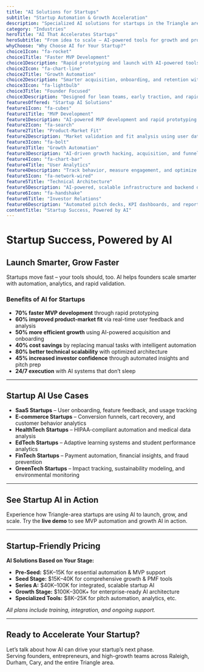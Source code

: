 ```yaml
---
title: "AI Solutions for Startups"
subtitle: "Startup Automation & Growth Acceleration"
description: "Specialized AI solutions for startups in the Triangle area. From MVP automation and product analytics to customer onboarding and growth hacking. Built for founders, entrepreneurs, and high-growth teams."
category: "Industries"
heroTitle: "AI That Accelerates Startups"
heroSubtitle: "From idea to scale – AI-powered tools for growth and product-market fit"
whyChoose: "Why Choose AI for Your Startup?"
choice1Icon: "fa-rocket"
choice1Title: "Faster MVP Development"
choice1Description: "Rapid prototyping and launch with AI-powered tools"
choice2Icon: "fa-chart-line"
choice2Title: "Growth Automation"
choice2Description: "Smarter acquisition, onboarding, and retention with minimal resources"
choice3Icon: "fa-lightbulb"
choice3Title: "Founder Focused"
choice3Description: "Designed for lean teams, early traction, and rapid iteration"
featuresOffered: "Startup AI Solutions"
feature1Icon: "fa-cubes"
feature1Title: "MVP Development"
feature1Description: "AI-powered MVP development and rapid prototyping for faster launch"
feature2Icon: "fa-search"
feature2Title: "Product-Market Fit"
feature2Description: "Market validation and fit analysis using user data and feedback"
feature3Icon: "fa-bolt"
feature3Title: "Growth Automation"
feature3Description: "AI-driven growth hacking, acquisition, and funnel optimization"
feature4Icon: "fa-chart-bar"
feature4Title: "User Analytics"
feature4Description: "Track behavior, measure engagement, and optimize UX"
feature5Icon: "fa-network-wired"
feature5Title: "Technical Architecture"
feature5Description: "AI-powered, scalable infrastructure and backend design"
feature6Icon: "fa-handshake"
feature6Title: "Investor Relations"
feature6Description: "Automated pitch decks, KPI dashboards, and reporting"
contentTitle: "Startup Success, Powered by AI"
---
```


# Startup Success, Powered by AI

## Launch Smarter, Grow Faster

Startups move fast – your tools should, too. AI helps founders scale smarter with automation, analytics, and rapid validation.

### Benefits of AI for Startups

- **70% faster MVP development** through rapid prototyping  
- **60% improved product-market fit** via real-time user feedback and analysis  
- **50% more efficient growth** using AI-powered acquisition and onboarding  
- **40% cost savings** by replacing manual tasks with intelligent automation  
- **80% better technical scalability** with optimized architecture  
- **45% increased investor confidence** through automated insights and pitch prep  
- **24/7 execution** with AI systems that don’t sleep

---

## Startup AI Use Cases

- **SaaS Startups** – User onboarding, feature feedback, and usage tracking  
- **E-commerce Startups** – Conversion funnels, cart recovery, and customer behavior analytics  
- **HealthTech Startups** – HIPAA-compliant automation and medical data analysis  
- **EdTech Startups** – Adaptive learning systems and student performance analytics  
- **FinTech Startups** – Payment automation, financial insights, and fraud prevention  
- **GreenTech Startups** – Impact tracking, sustainability modeling, and environmental monitoring

---

## See Startup AI in Action

Experience how Triangle-area startups are using AI to launch, grow, and scale. Try the **live demo** to see MVP automation and growth AI in action.

---

## Startup-Friendly Pricing

**AI Solutions Based on Your Stage:**

- **Pre-Seed:** $5K–15K for essential automation & MVP support  
- **Seed Stage:** $15K–40K for comprehensive growth & PMF tools  
- **Series A:** $40K–100K for integrated, scalable startup AI  
- **Growth Stage:** $100K–300K+ for enterprise-ready AI architecture  
- **Specialized Tools:** $8K–25K for pitch automation, analytics, etc.

_All plans include training, integration, and ongoing support._

---

## Ready to Accelerate Your Startup?

Let’s talk about how AI can drive your startup’s next phase.  
Serving founders, entrepreneurs, and high-growth teams across Raleigh, Durham, Cary, and the entire Triangle area.
